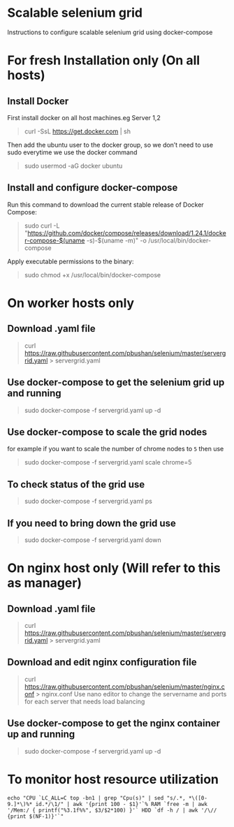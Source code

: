# Scalable selenium grid
Instructions to configure scalable selenium grid using docker-compose

# For fresh Installation only (On all hosts)
## Install Docker 
First install docker on all host machines.eg Server 1,2
> curl -SsL https://get.docker.com | sh

Then add the ubuntu user to the docker group, so we don’t need to use sudo everytime we use the docker command
> sudo usermod -aG docker ubuntu

## Install and configure docker-compose
Run this command to download the current stable release of Docker Compose:
> sudo curl -L "https://github.com/docker/compose/releases/download/1.24.1/docker-compose-$(uname -s)-$(uname -m)" -o /usr/local/bin/docker-compose

Apply executable permissions to the binary:
> sudo chmod +x /usr/local/bin/docker-compose

# On worker hosts only

## Download .yaml file
> curl https://raw.githubusercontent.com/pbushan/selenium/master/servergrid.yaml > servergrid.yaml

## Use docker-compose to get the selenium grid up and running
> sudo docker-compose -f servergrid.yaml up -d

## Use docker-compose to scale the grid nodes
for example if you want to scale the number of chrome nodes to `5` then use
> sudo docker-compose -f servergrid.yaml scale chrome=5

## To check status of the grid use
> sudo docker-compose -f servergrid.yaml ps

## If you need to bring down the grid use
> sudo docker-compose -f servergrid.yaml down

# On nginx host only (Will refer to this as manager)

## Download .yaml file
> curl https://raw.githubusercontent.com/pbushan/selenium/master/servergrid.yaml > servergrid.yaml

## Download and edit nginx configuration file
> curl https://raw.githubusercontent.com/pbushan/selenium/master/nginx.conf > nginx.conf
Use nano editor to change the servername and ports for each server that needs load balancing

## Use docker-compose to get the nginx container up and running
> sudo docker-compose -f servergrid.yaml up -d


# To monitor host resource utilization
``` echo "CPU `LC_ALL=C top -bn1 | grep "Cpu(s)" | sed "s/.*, *\([0-9.]*\)%* id.*/\1/" | awk '{print 100 - $1}'`% RAM `free -m | awk '/Mem:/ { printf("%3.1f%%", $3/$2*100) }'` HDD `df -h / | awk '/\// {print $(NF-1)}'`" ```
